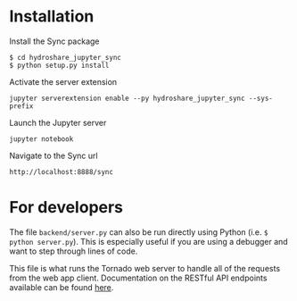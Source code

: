 # Installation


Install the Sync package 

```
$ cd hydroshare_jupyter_sync
$ python setup.py install
```

Activate the server extension

```
jupyter serverextension enable --py hydroshare_jupyter_sync --sys-prefix
```

Launch the Jupyter server

```
jupyter notebook
```

Navigate to the Sync url

```
http://localhost:8888/sync
```


# For developers

The file `backend/server.py` can also be run directly using Python (i.e. `$ python server.py`). This is especially
useful if you are using a debugger and want to step through lines of code.

This file is what runs the Tornado web server to handle all of the requests from the web app client. Documentation on
the RESTful API endpoints available can be found
[here](https://github.com/kylecombes/hydroshare-jupyter-gui/blob/dev/documentation/API_response_formats.md).
